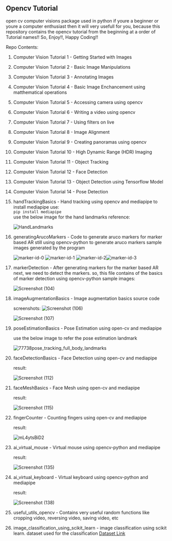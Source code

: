 <h2>Opencv Tutorial</h2>
<p>open cv computer visions package used in python if youre a beginner or youre a computer enthusiast then it will very usefull for you, because this repository contains the opencv tutorial from the beginning at a order of Tutorial names!! So, Enjoy!!, Happy Coding!!</p>

Repo Contents:

1. Computer Vision Tutorial 1 - Getting Started with Images
2. Computer Vision Tutorial 2 - Basic Image Manipulations
3. Computer Vision Tutorial 3 - Annotating Images
4. Computer Vision Tutorial 4 - Basic Image Enchancement using matthematical operations
5. Computer Vision Tutorial 5 - Accessing camera using opencv
6. Computer Vision Tutorial 6 - Writing a video using opencv
7. Computer Vision Tutorial 7 - Using filters on live
8. Computer Vision Tutorial 8 - Image Alignment
9. Computer Vision Tutorial 9 - Creating panoramas using opencv
10. Computer Vision Tutorial 10 - High Dynamic Range (HDR) Imaging
11. Computer Vision Tutorial 11 - Object Tracking
12. Computer Vision Tutorial 12 - Face Detection
13. Computer Vision Tutorial 13 - Object Detection using Tensorflow Model
14. Computer Vision Tutorial 14 - Pose Detection

15. handTrackingBasics - Hand tracking using opencv and mediapipe
    to install mediapipe use:
    <br><code>pip install mediapipe</code><br>
    use the below image for the hand landmarks reference:

    ![HandLandmarks](https://github.com/arun-arunisto/OpenCVTutorial/assets/86800553/fe81791b-6d49-4a7d-8a73-a753a4294602)

16. generatingArucoMarkers - Code to generate aruco markers for marker based AR
    still using opencv-python to generate aruco markers
    sample images generated by the program

    ![marker-id-0](https://github.com/arun-arunisto/OpenCVTutorial/assets/86800553/5d17bfbf-df14-4fc1-953e-d7af3b97f122) ![marker-id-1](https://github.com/arun-arunisto/OpenCVTutorial/assets/86800553/4b96a0ce-a368-4ab3-b8bb-23994085ab08) 
![marker-id-2](https://github.com/arun-arunisto/OpenCVTutorial/assets/86800553/c2a0f088-b5ea-4c06-8709-cfdf08312668)![marker-id-3](https://github.com/arun-arunisto/OpenCVTutorial/assets/86800553/8899c53b-1910-49ae-a8b4-1de80cbfb3b5)

17. markerDetection - After generating markers for the marker based AR next, we need to detect the markers. so, this file contains of the basics of marker detection using opencv-python
    sample images:

    ![Screenshot (104)](https://github.com/arun-arunisto/OpenCVTutorial/assets/86800553/9e661fbc-85a5-4fab-8dd7-1d657b590a1c)

18. imageAugmentationBasics - Image augmentation basics source code

    screenshots:
    ![Screenshot (106)](https://github.com/arun-arunisto/OpenCVTutorial/assets/86800553/398bfef4-74e5-4845-b291-55cfa3bc95e0)

    ![Screenshot (107)](https://github.com/arun-arunisto/OpenCVTutorial/assets/86800553/b7ba4f61-5cce-4caa-8bdf-1d3ab8ed609e)


19. poseEstimationBasics - Pose Estimation using open-cv and mediapipe

    use the below image to refer the pose estimation landmark


    ![77738pose_tracking_full_body_landmarks](https://github.com/arun-arunisto/OpenCVTutorial/assets/86800553/6d710f6d-b492-4a40-a77e-bef2087b6f48)

20. faceDetectionBasics - Face Detection using open-cv and mediapipe

    result:

    ![Screenshot (112)](https://github.com/arun-arunisto/OpenCVTutorial/assets/86800553/e57370f4-3f32-41af-a2d8-24b8a5f10228)

21. faceMeshBasics - Face Mesh using open-cv and mediapipe

    result:

    ![Screenshot (115)](https://github.com/arun-arunisto/OpenCVTutorial/assets/86800553/17ff65b7-2561-4100-8714-8255c8cbe7c1)

22. fingerCounter - Counting fingers using open-cv and mediapipe

    result:

    ![mL4ytsBiD2](https://github.com/arun-arunisto/OpenCVTutorial/assets/86800553/45ab45d7-ec0f-4941-a4a3-51b6dad2dfdf)

23. ai_virtual_mouse - Virtual mouse using opencv-python and mediapipe

    result:

    ![Screenshot (135)](https://github.com/arun-arunisto/OpenCVTutorial/assets/86800553/bc4dd309-dde7-4df1-89a6-406087fdd83f)

24. ai_virtual_keyboard - Virtual keyboard using opencv-python and mediapipe

    result:

    ![Screenshot (138)](https://github.com/arun-arunisto/OpenCVTutorial/assets/86800553/2d0feb1b-835b-4419-a884-069bbb51dc98)

25. useful_utils_opencv - Contains very useful random functions like cropping video, reversing video, saving video, etc
27. image_classification_using_scikit_learn - image classification using scikit learn. dataset used for the classification <a href="https://drive.google.com/drive/folders/1siM1lOGZPKKeo4krRCzgGxFk8DyUxL1T?usp=drive_link">Dataset Link</a>

        

    
